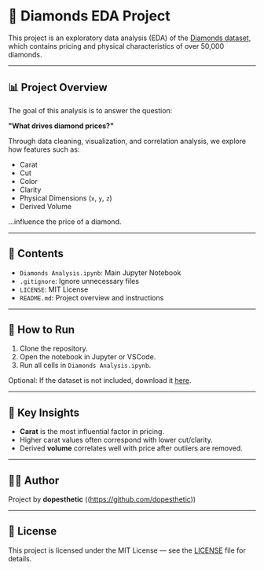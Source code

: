 
# 💎 Diamonds EDA Project

This project is an exploratory data analysis (EDA) of the [Diamonds dataset](https://ggplot2.tidyverse.org/reference/diamonds.html), which contains pricing and physical characteristics of over 50,000 diamonds.

---

## 📊 Project Overview

The goal of this analysis is to answer the question:

**"What drives diamond prices?"**

Through data cleaning, visualization, and correlation analysis, we explore how features such as:

- Carat
- Cut
- Color
- Clarity
- Physical Dimensions (`x`, `y`, `z`)
- Derived Volume

...influence the price of a diamond.

---

## 📁 Contents

- `Diamonds Analysis.ipynb`: Main Jupyter Notebook
- `.gitignore`: Ignore unnecessary files
- `LICENSE`: MIT License
- `README.md`: Project overview and instructions

---

## 🚀 How to Run

1. Clone the repository.
2. Open the notebook in Jupyter or VSCode.
3. Run all cells in `Diamonds Analysis.ipynb`.

Optional: If the dataset is not included, download it [here](https://www.kaggle.com/datasets/shivam2503/diamonds).

---

## 🧠 Key Insights

- **Carat** is the most influential factor in pricing.
- Higher carat values often correspond with lower cut/clarity.
- Derived **volume** correlates well with price after outliers are removed.

---

## 🧑‍💻 Author

Project by **dopesthetic** ((https://github.com/dopesthetic))

---

## 📄 License

This project is licensed under the MIT License — see the [LICENSE](LICENSE) file for details.
